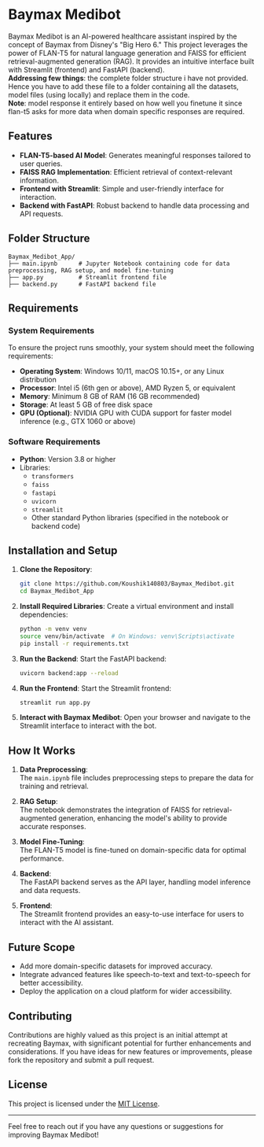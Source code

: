 # Baymax Medibot

Baymax Medibot is an AI-powered healthcare assistant inspired by the concept of Baymax from Disney's "Big Hero 6." This project leverages the power of FLAN-T5 for natural language generation and FAISS for efficient retrieval-augmented generation (RAG). It provides an intuitive interface built with Streamlit (frontend) and FastAPI (backend).  
__Addressing few things__: the complete folder structure i have not provided. Hence you have to add these file to a folder containing all the datasets, model files (using locally) and replace them in the code.  
__Note__: model response it entirely based on how well you finetune it since flan-t5 asks for more data when domain specific responses are required.  

## Features
- **FLAN-T5-based AI Model**: Generates meaningful responses tailored to user queries.
- **FAISS RAG Implementation**: Efficient retrieval of context-relevant information.
- **Frontend with Streamlit**: Simple and user-friendly interface for interaction.
- **Backend with FastAPI**: Robust backend to handle data processing and API requests.

## Folder Structure
```
Baymax_Medibot_App/
├── main.ipynb      # Jupyter Notebook containing code for data preprocessing, RAG setup, and model fine-tuning
├── app.py          # Streamlit frontend file
├── backend.py      # FastAPI backend file
```

## Requirements
### System Requirements
To ensure the project runs smoothly, your system should meet the following requirements:
- **Operating System**: Windows 10/11, macOS 10.15+, or any Linux distribution
- **Processor**: Intel i5 (6th gen or above), AMD Ryzen 5, or equivalent
- **Memory**: Minimum 8 GB of RAM (16 GB recommended)
- **Storage**: At least 5 GB of free disk space
- **GPU (Optional)**: NVIDIA GPU with CUDA support for faster model inference (e.g., GTX 1060 or above)

### Software Requirements
- **Python**: Version 3.8 or higher
- Libraries: 
  - `transformers`
  - `faiss`
  - `fastapi`
  - `uvicorn`
  - `streamlit`
  - Other standard Python libraries (specified in the notebook or backend code)

## Installation and Setup
1. **Clone the Repository**:
   ```bash
   git clone https://github.com/Koushik140803/Baymax_Medibot.git
   cd Baymax_Medibot_App
   ```

2. **Install Required Libraries**:
   Create a virtual environment and install dependencies:
   ```bash
   python -m venv venv
   source venv/bin/activate  # On Windows: venv\Scripts\activate
   pip install -r requirements.txt
   ```

3. **Run the Backend**:
   Start the FastAPI backend:
   ```bash
   uvicorn backend:app --reload
   ```

4. **Run the Frontend**:
   Start the Streamlit frontend:
   ```bash
   streamlit run app.py
   ```

5. **Interact with Baymax Medibot**:
   Open your browser and navigate to the Streamlit interface to interact with the bot.

## How It Works
1. **Data Preprocessing**:  
   The `main.ipynb` file includes preprocessing steps to prepare the data for training and retrieval.

2. **RAG Setup**:  
   The notebook demonstrates the integration of FAISS for retrieval-augmented generation, enhancing the model's ability to provide accurate responses.

3. **Model Fine-Tuning**:  
   The FLAN-T5 model is fine-tuned on domain-specific data for optimal performance.

4. **Backend**:  
   The FastAPI backend serves as the API layer, handling model inference and data requests.

5. **Frontend**:  
   The Streamlit frontend provides an easy-to-use interface for users to interact with the AI assistant.

## Future Scope
- Add more domain-specific datasets for improved accuracy.
- Integrate advanced features like speech-to-text and text-to-speech for better accessibility.
- Deploy the application on a cloud platform for wider accessibility.

## Contributing
Contributions are highly valued as this project is an initial attempt at recreating Baymax, with significant potential for further enhancements and considerations. If you have ideas for new features or improvements, please fork the repository and submit a pull request.  

## License
This project is licensed under the [MIT License](LICENSE).

---

Feel free to reach out if you have any questions or suggestions for improving Baymax Medibot!
